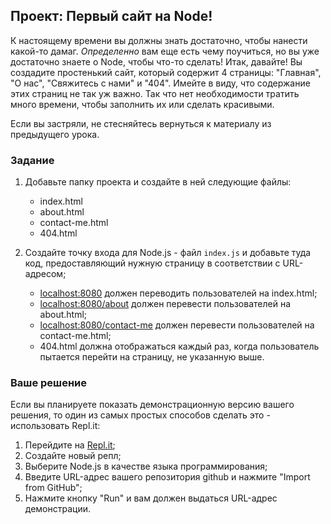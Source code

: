## Проект: Первый сайт на Node!

К настоящему времени вы должны знать достаточно, чтобы нанести какой-то дамаг. *Определенно* вам еще есть чему поучиться, но вы уже достаточно знаете о Node, чтобы что-то сделать! Итак, давайте! Вы создадите простенький сайт, который содержит 4 страницы: "Главная", "О нас", "Свяжитесь с нами" и "404". Имейте в виду, что содержание этих страниц не так уж важно. Так что нет необходимости тратить много времени, чтобы заполнить их или сделать красивыми.

Если вы застряли, не стесняйтесь вернуться к материалу из предыдущего урока.

### Задание

1. Добавьте папку проекта и создайте в ней следующие файлы:
    - index.html
    - about.html
    - contact-me.html
    - 404.html

2. Создайте точку входа для Node.js - файл `index.js` и добавьте туда код, предоставляющий нужную страницу в соответствии с URL-адресом;
    - [localhost:8080](http://localhost:8080) должен переводить пользователей на index.html;
    - [localhost:8080/about](http://localhost:8080/about) должен перевести пользователей на about.html;
    - [localhost:8080/contact-me](http://localhost:8080/contact-me) должен перевести пользователей на contact-me.html;
    - 404.html должна отображаться каждый раз, когда пользователь пытается перейти на страницу, не указанную выше.

### Ваше решение

Если вы планируете показать демонстрационную версию вашего решения, то один из самых простых способов сделать это - использовать Repl.it:

1. Перейдите на [Repl.it](https://repl.it);
2. Создайте новый репл;
3. Выберите Node.js в качестве языка программирования;
4. Введите URL-адрес вашего репозитория github и нажмите "Import from GitHub";
5. Нажмите кнопку "Run" и вам должен выдаться URL-адрес демонстрации.
